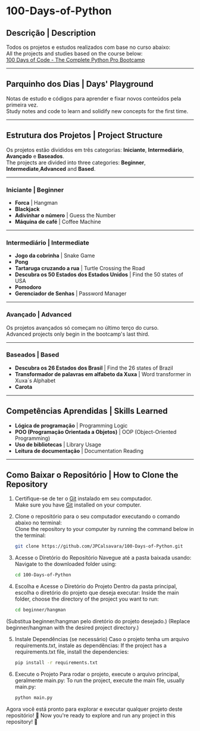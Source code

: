 # 100-Days-of-Python

## Descrição | Description  
Todos os projetos e estudos realizados com base no curso abaixo:  
All the projects and studies based on the course below:  
[100 Days of Code - The Complete Python Pro Bootcamp](https://www.udemy.com/course/100-days-of-code/)  

---

## Parquinho dos Dias | Days' Playground  

Notas de estudo e códigos para aprender e fixar novos conteúdos pela primeira vez.  
Study notes and code to learn and solidify new concepts for the first time.  

---

## Estrutura dos Projetos | Project Structure  
Os projetos estão divididos em três categorias: **Iniciante**, **Intermediário**, **Avançado** e **Baseados**.  
The projects are divided into three categories: **Beginner**, **Intermediate**,**Advanced** and **Based**.  

---

### Iniciante | Beginner  
- **Forca** | Hangman  
- **Blackjack**  
- **Adivinhar o número** | Guess the Number  
- **Máquina de café** | Coffee Machine  

---

### Intermediário | Intermediate  
- **Jogo da cobrinha** | Snake Game  
- **Pong**  
- **Tartaruga cruzando a rua** | Turtle Crossing the Road
- **Descubra os 50 Estados dos Estados Unidos** | Find the 50 states of USA
- **Pomodoro**
- **Gerenciador de Senhas** | Password Manager

---

### Avançado | Advanced  
Os projetos avançados só começam no último terço do curso.  
Advanced projects only begin in the bootcamp's last third.  

---
### Baseados | Based
- **Descubra os 26 Estados dos Brasil** | Find the 26 states of Brazil
- **Transformador de palavras em alfabeto da Xuxa** | Word transformer in Xuxa´s Alphabet
- **Carota**

---

## Competências Aprendidas | Skills Learned  
- **Lógica de programação** | Programming Logic  
- **POO (Programação Orientada a Objetos)** | OOP (Object-Oriented Programming)  
- **Uso de bibliotecas** | Library Usage  
- **Leitura de documentação** | Documentation Reading  

---

## Como Baixar o Repositório | How to Clone the Repository  
1. Certifique-se de ter o [Git](https://git-scm.com/) instalado em seu computador.  
   Make sure you have [Git](https://git-scm.com/) installed on your computer.  

2. Clone o repositório para o seu computador executando o comando abaixo no terminal:  
   Clone the repository to your computer by running the command below in the terminal:  
   ```bash
   git clone https://github.com/JPCalsavara/100-Days-of-Python.git

3. Acesse o Diretório do Repositório
Navegue até a pasta baixada usando:
Navigate to the downloaded folder using:

   ```bash
   cd 100-Days-of-Python
   ```

4. Escolha e Acesse o Diretório do Projeto
Dentro da pasta principal, escolha o diretório do projeto que deseja executar:
Inside the main folder, choose the directory of the project you want to run:

   ```bash
   cd beginner/hangman
   ```
(Substitua beginner/hangman pelo diretório do projeto desejado.)
(Replace beginner/hangman with the desired project directory.)

5. Instale Dependências (se necessário)
Caso o projeto tenha um arquivo requirements.txt, instale as dependências:
If the project has a requirements.txt file, install the dependencies:

   ```bash
   pip install -r requirements.txt
   ```

7. Execute o Projeto
Para rodar o projeto, execute o arquivo principal, geralmente main.py:
To run the project, execute the main file, usually main.py:

   ```bash
   python main.py
   ```
Agora você está pronto para explorar e executar qualquer projeto deste repositório! 🚀
Now you're ready to explore and run any project in this repository! 🚀

